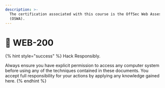 ```yaml
---
description: >-
  The certification associated with this course is the OffSec Web Assessor
  (OSWA).
---
```


# 🦉 WEB-200

{% hint style="success" %}
Hack Responsibly.

Always ensure you have explicit permission to access any computer system before using any of the techniques contained in these documents. You accept full responsibility for your actions by applying any knowledge gained here.
{% endhint %}

